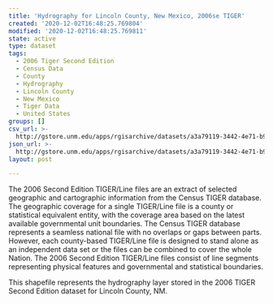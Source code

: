 ```yaml
---
title: 'Hydrography for Lincoln County, New Mexico, 2006se TIGER'
created: '2020-12-02T16:48:25.769804'
modified: '2020-12-02T16:48:25.769811'
state: active
type: dataset
tags:
  - 2006 Tiger Second Edition
  - Census Data
  - County
  - Hydrography
  - Lincoln County
  - New Mexico
  - Tiger Data
  - United States
groups: []
csv_url: >-
  http://gstore.unm.edu/apps/rgisarchive/datasets/a3a79119-3442-4e71-b971-949c0be723b5/tgr2006se_linc_lkh.derived.csv
json_url: >-
  http://gstore.unm.edu/apps/rgisarchive/datasets/a3a79119-3442-4e71-b971-949c0be723b5/tgr2006se_linc_lkh.derived.json
layout: post

---
```

The 2006 Second Edition TIGER/Line files are an extract of selected geographic and cartographic information from the Census TIGER database.  The geographic coverage for a single TIGER/Line file is a county or statistical equivalent entity, with the coverage area based on the latest available governmental unit boundaries. The Census TIGER database represents a seamless national file with no overlaps or gaps between parts.  However, each county-based TIGER/Line file is designed to stand alone as an independent data set or the files can be combined to cover the whole Nation.  The 2006 Second Edition  TIGER/Line files consist of line segments representing physical features and governmental and statistical boundaries.  

This shapefile represents the hydrography layer stored in the 2006 TIGER Second Edition dataset for Lincoln County, NM.
